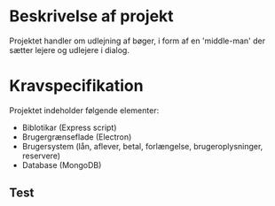 


# Beskrivelse af projekt
Projektet handler om udlejning af bøger, i form af en 'middle-man' der sætter lejere og udlejere i dialog.

# Kravspecifikation
Projektet indeholder følgende elementer:

- Biblotikar (Express script)
- Brugergrænseflade (Electron)
- Brugersystem (lån, aflever, betal, forlængelse, brugeroplysninger, reservere)
- Database (MongoDB)


## Test
